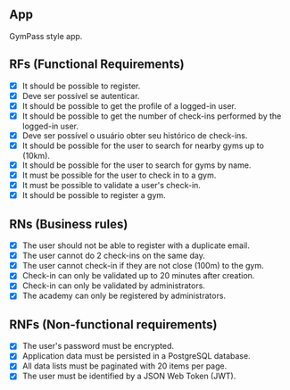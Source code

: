 ## App


GymPass style app.

## RFs (Functional Requirements)

- [x] It should be possible to register.
- [x] Deve ser possível se autenticar.
- [x] It should be possible to get the profile of a logged-in user.
- [x] It should be possible to get the number of check-ins performed by the logged-in user.
- [x] Deve ser possível o usuário obter seu histórico de check-ins.
- [x] It should be possible for the user to search for nearby gyms up to (10km).
- [x] It should be possible for the user to search for gyms by name.
- [x] It must be possible for the user to check in to a gym.
- [x] It must be possible to validate a user's check-in.
- [x] It should be possible to register a gym.

## RNs (Business rules)

- [x] The user should not be able to register with a duplicate email.
- [x] The user cannot do 2 check-ins on the same day.
- [x] The user cannot check-in if they are not close (100m) to the gym.
- [x] Check-in can only be validated up to 20 minutes after creation.
- [x] Check-in can only be validated by administrators.
- [x] The academy can only be registered by administrators.

## RNFs (Non-functional requirements)

- [x] The user's password must be encrypted.
- [x] Application data must be persisted in a PostgreSQL database.
- [x] All data lists must be paginated with 20 items per page.
- [x] The user must be identified by a JSON Web Token (JWT).
